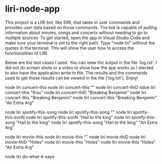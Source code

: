 # liri-node-app

This project is a LIRI bot, like SIRI, that takes in user commands and provides user data based on those commands. 
The bot is capable of pulling information about movies, songs and concerts without needing to go to multiple sources. 
To get started, open the app in Visual Studio Code and make sure your terminal is set to the right path. Type "node liri" 
without the quotes in the terminal. This will show the user how to access the functionalities of LIRI.

Below are the test cases I used. You can view the output in the file 'log.txt'. I did not do screen shots or a video to 
show how the app works as I elected to also have the application write to file. The results and the commands used to get 
those results can be viewed in the file ('log.txt'). 
Enjoy!

node liri concert-this 
node liri concert-this "" 
node liri concert-thiD 
ndoe liri concert-this "Kiss" 
node liri concert-thiD "Breaking Benjamin" 
node liri concert-this "Breaking Benjamin" 
node liri concert-this "Breaking Benjamin" "An Extra Arg"

node liri spotify-this-song 
node liri spotify-this-song "" 
node liri spotify-this-sonN 
node liri spotify-this-sonN "Hail to the king" 
node liri spotify-this-song "Hail to the king" 
node liri spotify-this-song "Hail to the king" "An Extra Arg"

node liri movie-this 
node liri movie-this "" 
node liri movie-thiD 
node liri movie-thiD "Holes" 
node liri movie-this "Holes" 
node liri movie-this "Holes" "An Extra Arg"

node liri do-what-it-says
